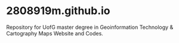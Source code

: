 # 2808919m.github.io
Repository for UofG master degree in Geoinformation Technology & Cartography
Maps Website and Codes.


